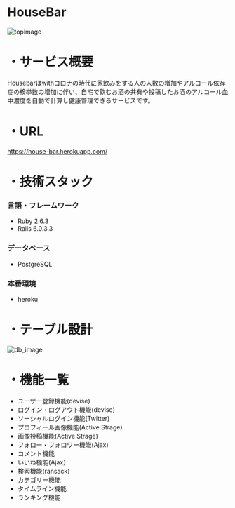 # HouseBar
![topimage](https://user-images.githubusercontent.com/67972760/95179586-c9dfb880-07fb-11eb-8bd1-bffbeb4292af.png)
# ・サービス概要
Housebarはwithコロナの時代に家飲みをする人の人数の増加やアルコール依存症の検挙数の増加に伴い、自宅で飲むお酒の共有や投稿したお酒のアルコール血中濃度を自動で計算し健康管理できるサービスです。
# ・URL
https://house-bar.herokuapp.com/
# ・技術スタック
### 言語・フレームワーク
* Ruby 2.6.3
* Rails 6.0.3.3
### データベース
* PostgreSQL
### 本番環境
* heroku
# ・テーブル設計
![db_image](public/images/db_image.png)
# ・機能一覧
* ユーザー登録機能(devise)
* ログイン・ログアウト機能(devise)
* ソーシャルログイン機能(Twitter)
* プロフィール画像機能(Active Strage)
* 画像投稿機能(Active Strage)
* フォロー・フォロワー機能(Ajax)
* コメント機能
* いいね機能(Ajax）
* 検索機能(ransack)
* カテゴリー機能
* タイムライン機能
* ランキング機能
